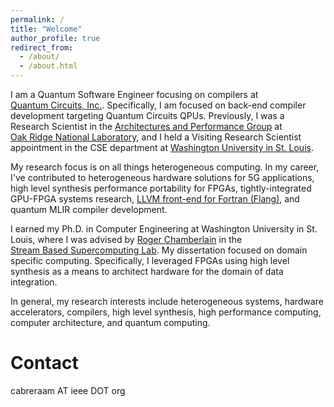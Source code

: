 ```yaml
---
permalink: /
title: "Welcome"
author_profile: true
redirect_from:
  - /about/
  - /about.html
---
```


I am a Quantum Software Engineer focusing on compilers at
[Quantum Circuits, Inc.](https://quantumcircuits.com/).
Specifically, I am focused on back-end compiler development targeting Quantum
Circuits QPUs.
Previously, I was a Research Scientist in the
[Architectures and Performance Group](https://www.ornl.gov/group/architectures-performance)
at [Oak Ridge National Laboratory](https://www.ornl.gov/), and I held a Visiting
Research Scientist appointment in the CSE department at
[Washington University in St. Louis](https://cse.wustl.edu/Pages/default.aspx).

My research focus is on all things heterogeneous computing.
In my career, I've contributed to heterogeneous hardware solutions for 5G
applications, high level synthesis performance portability for FPGAs,
tightly-integrated GPU-FPGA systems research,
[LLVM front-end for Fortran (Flang)](https://github.com/llvm/llvm-project/tree/main/flang),
and quantum MLIR compiler development.

I earned my Ph.D. in Computer Engineering at Washington University in St.
Louis, where I was advised by
[Roger Chamberlain](https://www.cse.wustl.edu/~roger/) in the
[Stream Based Supercomputing Lab](http://sbs.wustl.edu/).
My dissertation focused on domain specific computing.
Specifically, I leveraged FPGAs using high level synthesis as a means to
architect hardware for the domain of data integration.

In general, my research interests include heterogeneous systems, hardware
accelerators, compilers, high level synthesis, high performance computing,
computer architecture, and quantum computing.

Contact
======
cabreraam AT ieee DOT org
